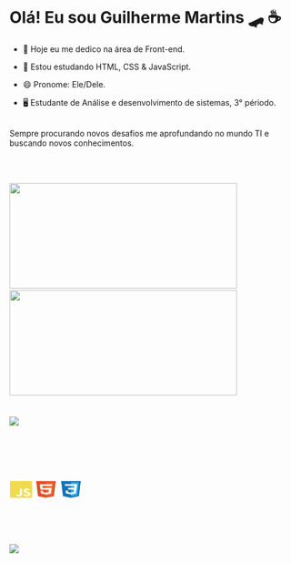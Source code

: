 <h1>Olá! Eu sou Guilherme Martins 🛹 ☕</h1>


- 🔭 Hoje eu me dedico na área de Front-end.
- 🌱 Estou estudando HTML, CSS & JavaScript.
- 😄 Pronome: Ele/Dele.

- 🖥️ Estudante de Análise e desenvolvimento de sistemas, 3° périodo.  <br>
<br>
Sempre procurando novos desafios me aprofundando no mundo TI e buscando novos conhecimentos. 


<br><br>

<div>
    <img height="185em" width="400em" src="https://github-readme-stats.vercel.app/api?username=Martins-Guilherme&show_icons=true&theme=tokyonight"/>
    <img height="185em"  width="400em" src="https://github-readme-stats.vercel.app/api/top-langs/?username=Martins-Guilherme&langs_count=8&layout=compact&theme=tokyonight"/>
</div

##
</div>
    <br><br>
    <div>
        <img src="https://img.shields.io/badge/Linux-FCC624?style=for-the-badge&logo=linux&logoColor=black"/>
    </div>
 	
<br><br>
    
##

<div>
    <br>
  <img align="center" alt="Gui-Js" height="30" width="40" src="https://raw.githubusercontent.com/devicons/devicon/master/icons/javascript/javascript-plain.svg">
  <img align="center" alt="Gui-HTML" height="30" width="40" src="https://raw.githubusercontent.com/devicons/devicon/master/icons/html5/html5-original.svg">
  <img align="center" alt="Gui-CSS" height="30" width="40" src="https://raw.githubusercontent.com/devicons/devicon/master/icons/css3/css3-original.svg">
  </div><br><br>
    
##

  <div>
    <br>
    <a href="https://www.linkedin.com/in/guilherme-martins6991/" target="_blank"><img src="https://img.shields.io/badge/-LinkedIn-%230077B5?style=for-the-badge&logo=linkedin&logoColor=white" target="_blank"></a> 
  </div>
